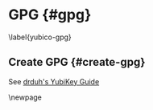 # GPG {#gpg}
\label{yubico-gpg}

## Create GPG  {#create-gpg} 

See [drduh's YubiKey Guide](https://github.com/drduh/YubiKey-Guide)

<!--## Sign GPG keys {#sign-gpg-gpg}-->
<!--See [drduh's YubiKey Guide](https://github.com/drduh/YubiKey-Guide)-->

\newpage
